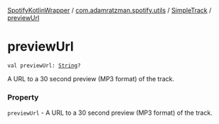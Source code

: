 [SpotifyKotlinWrapper](../../index.md) / [com.adamratzman.spotify.utils](../index.md) / [SimpleTrack](index.md) / [previewUrl](./preview-url.md)

# previewUrl

`val previewUrl: `[`String`](https://kotlinlang.org/api/latest/jvm/stdlib/kotlin/-string/index.html)`?`

A URL to a 30 second preview (MP3 format) of the track.

### Property

`previewUrl` - A URL to a 30 second preview (MP3 format) of the track.